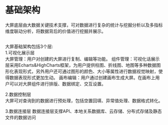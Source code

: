 # 基础架构

大屏底层由大数据关键技术支撑，可对数据进行复杂的统计与挖掘分析以及多指标维度联动分析，将数据背后的价值进行挖掘并展示。
## 
大屏基础架构包括3个层:<br>
1.可视化展示层<br>
<blank><blank>大屏管理：用户对创建的大屏进行复制、编辑等功能。
<blank><blank>组件管理：可视化话展示层采用Echarts&HighCharts框架，为用户提供柱图、折线图、地图等多种数据图形化表现形式，另外用户还可通过图形的颜色、大小等属性进行数据视觉映射，使得数据表现形式更加生动。
<blank><blank>画布编辑：用户通过创建画布生成大屏。在画布上用户可以对大屏组件进行排版、数据绑定、交互设置。
  
2.数据控制层<br>
<blank><blank>大屏可对查询到的数据进行预处理，包括空置回填、异常值处理、数据格式转化。

3.数据连接层
<blank><blank>数据连接层支撑API、本地关系数据库、云存储、分布式存储及静态文件的数据访问
## 

